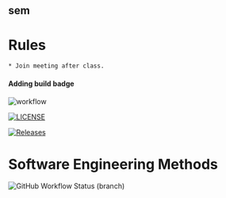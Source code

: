 ## sem
# Rules
    * Join meeting after class.
#### Adding build badge



![workflow](https://github.com/KaungSattHtun10/seMethods/actions/workflows/main.yml/badge.svg)

[![LICENSE](https://img.shields.io/github/license/KaungSattHtun10/sem.svg?style=flat-square)](https://github.com/KaungSattHtun10/sem/blob/master/LICENSE)


[![Releases](https://img.shields.io/github/release/KaungSattHtun10/sem/all.svg?style=flat-square)](https://github.com/KaungSattHtun10/sem/releases)


# Software Engineering Methods
![GitHub Workflow Status (branch)](https://img.shields.io/github/workflow/status/KaungSattHtun10/seMethods/main.yml/<branch>?style=flat-square)
